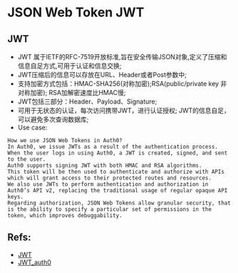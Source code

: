 # JSON Web Token JWT

## JWT

- JWT 属于IETF的RFC-7519开放标准,旨在安全传输JSON对象,定义了压缩和信息自足方式,可用于认证和信息交换;
- JWT压缩后的信息可以存放在URL、Header或者Post参数中;
- 支持加密方式包括：HMAC-SHA256(对称加密);RSA(public/private key 非对称加密); RSA加解密速度比HMAC慢;
- JWT包括三部分：Header、Payload、Signature;
- 可用于无状态的认证，每次访问携带JWT，进行认证授权; JWT的信息自足，可以避免多次查询数据库;
- Use case:  
```
How we use JSON Web Tokens in Auth0?
In Auth0, we issue JWTs as a result of the authentication process.
When the user logs in using Auth0, a JWT is created, signed, and sent to the user.
Auth0 supports signing JWT with both HMAC and RSA algorithms.
This token will be then used to authenticate and authorize with APIs which will grant access to their protected routes and resources.
We also use JWTs to perform authentication and authorization in Auth0’s API v2, replacing the traditional usage of regular opaque API keys. 
Regarding authorization, JSON Web Tokens allow granular security, that is the ability to specify a particular set of permissions in the token, which improves debuggability.
```

## Refs:
- [JWT](https://jwt.io/introduction/)
- [JWT_auth0](https://auth0.com/learn/json-web-tokens/)
